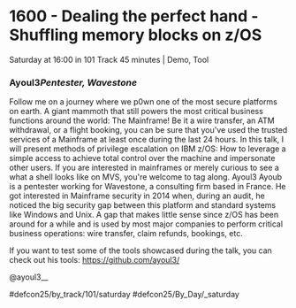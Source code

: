 # 1600 - Dealing the perfect hand - Shuffling memory blocks on z/OS
Saturday at 16:00 in 101 Track
45 minutes | Demo, Tool
### Ayoul3*Pentester, Wavestone*

Follow me on a journey where we p0wn one of the most secure platforms on earth. A giant mammoth that still powers the most critical business functions around the world: The Mainframe! Be it a wire transfer, an ATM withdrawal, or a flight booking, you can be sure that you've used the trusted services of a Mainframe at least once during the last 24 hours. In this talk, I will present methods of privilege escalation on IBM z/OS: How to leverage a simple access to achieve total control over the machine and impersonate other users. If you are interested in mainframes or merely curious to see a what a shell looks like on MVS, you're welcome to tag along.
Ayoul3
Ayoub is a pentester working for Wavestone, a consulting firm based in France. He got interested in Mainframe security in 2014 when, during an audit, he noticed the big security gap between this platform and standard systems like Windows and Unix. A gap that makes little sense since z/OS has been around for a while and is used by most major companies to perform critical business operations: wire transfer, claim refunds, bookings, etc.

If you want to test some of the tools showcased during the talk, you can check out his tools: https://github.com/ayoul3/

@ayoul3__

#defcon25/by_track/101/saturday #defcon25/By_Day/_saturday